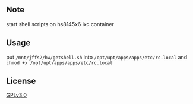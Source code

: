 ## Note
start shell scripts on hs8145x6 lxc container 
## Usage
put `/mnt/jffs2/hw/getshell.sh` into `/opt/upt/apps/apps/etc/rc.local`
 and
`chmod +x /opt/upt/apps/apps/etc/rc.local`

## License
[GPLv3.0](https://www.gnu.org/licenses/gpl-3.0.htmlT)
